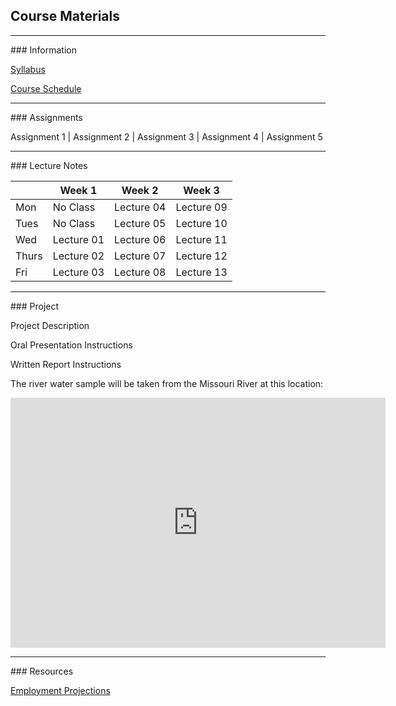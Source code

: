 ## Course Materials
<hr>
### Information

[Syllabus](/docs/Syllabus.pdf)

[Course Schedule](/docs/CourseSchedule.pdf)


<hr>
### Assignments

Assignment 1 | Assignment 2 | Assignment 3 | Assignment 4 | Assignment 5


<hr>
### Lecture Notes

|      | Week 1        | Week 2        | Week 3        |
|------| ------------- |---------------| --------------|
|Mon   | No Class      | Lecture 04    | Lecture 09    |
|Tues  | No Class      | Lecture 05    | Lecture 10    |
|Wed   | Lecture 01    | Lecture 06    | Lecture 11    |
|Thurs | Lecture 02    | Lecture 07    | Lecture 12    |
|Fri   | Lecture 03    | Lecture 08    | Lecture 13    |


<hr>
### Project

Project Description

Oral Presentation Instructions

Written Report Instructions

The river water sample will be taken from the Missouri River at this location:
<iframe src="https://www.google.com/maps/embed?pb=!1m18!1m12!1m3!1d24305.375723723115!2d-96.99882763233053!3d42.76701038485986!2m3!1f0!2f0!3f0!3m2!1i1024!2i768!4f13.1!3m3!1m2!1s0x0%3A0xc479235af54e1bf9!2sClay+County+Boat+Ramp%2C+Canoe+Takeout!5e1!3m2!1sen!2sus!4v1496106414767" width="600" height="400" frameborder="0" style="border:0" allowfullscreen></iframe>

<hr>
### Resources

[Employment Projections](/docs/EmploymentProjections.pdf)






